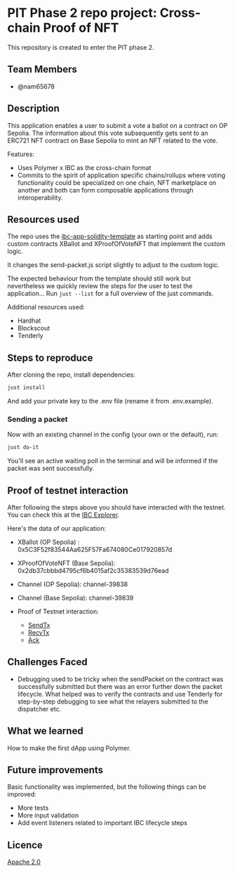 # PIT Phase 2 repo project: Cross-chain Proof of NFT

This repository is created to enter the PIT phase 2.

## Team Members

- @nam65678

## Description

This application enables a user to submit a vote a ballot on a contract on OP Sepolia. The information about this vote subsequently gets sent to an ERC721 NFT contract on Base Sepolia to mint an NFT related to the vote.

Features:

- Uses Polymer x IBC as the cross-chain format
- Commits to the spirit of application specific chains/rollups where voting functionality could be specialized on one chain, NFT marketplace on another and both can form composable applications through interoperability.

## Resources used

The repo uses the [ibc-app-solidity-template](https://github.com/open-ibc/ibc-app-solidity-template) as starting point and adds custom contracts XBallot and XProofOfVoteNFT that implement the custom logic.

It changes the send-packet.js script slightly to adjust to the custom logic.

The expected behaviour from the template should still work but nevertheless we quickly review the steps for the user to test the application...
Run `just --list` for a full overview of the just commands.

Additional resources used:
- Hardhat
- Blockscout
- Tenderly

## Steps to reproduce

After cloning the repo, install dependencies:

```sh
just install
```

And add your private key to the .env file (rename it from .env.example).

### Sending a packet

Now with an existing channel in the config (your own or the default), run:

```sh
just do-it
```
You'll see an active waiting poll in the terminal and will be informed if the packet was sent successfully.

## Proof of testnet interaction

After following the steps above you should have interacted with the testnet. You can check this at the [IBC Explorer](https://sepolia.polymer.zone/packets).

Here's the data of our application:

- XBallot (OP Sepolia) : 0x5C3F52f83544Aa625F57Fa674080Ce017920857d
- XProofOfVoteNFT (Base Sepolia): 0x2db37cbbbd4795cf6b4015af2c35383539d76ead
- Channel (OP Sepolia): channel-39838
- Channel (Base Sepolia): channel-39839

- Proof of Testnet interaction:
    - [SendTx](https://optimism-sepolia.blockscout.com/tx/0xac9837010f0f58f0d39c03bb4a94055e790e4ed59f7b5edfcd4e5ea3f6e4707f)
    - [RecvTx](https://base-sepolia.blockscout.com/tx/0x0c4704543223c8451285d590dbc530ff885c7b0a39b6a1bd8a39dfaba44c3fb1)
    - [Ack](https://optimism-sepolia.blockscout.com/tx/0x466998984a225844e6a808419b2f945859f1407b90d70240bb3b2f111328875e)

## Challenges Faced

- Debugging used to be tricky when the sendPacket on the contract was successfully submitted but there was an error further down the packet lifecycle.
What helped was to verify the contracts and use Tenderly for step-by-step debugging to see what the relayers submitted to the dispatcher etc.

## What we learned

How to make the first dApp using Polymer.

## Future improvements

Basic functionality was implemented, but the following things can be improved:

- More tests
- More input validation
- Add event listeners related to important IBC lifecycle steps

## Licence

[Apache 2.0](LICENSE)
